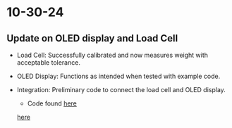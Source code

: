 # 10-30-24

## Update on OLED display and Load Cell
- Load Cell: Successfully calibrated and now measures weight with acceptable tolerance.
- OLED Display: Functions as intended when tested with example code.
- Integration: Preliminary code to connect the load cell and OLED display.
    - Code found [here](../software/ino/OLED&LoadCell_Code/Oled%LoadCell_Code.ino)

    [here](../software/ino/ssd1306_128x32_spi/ssd1306_128x32_spi.ino)